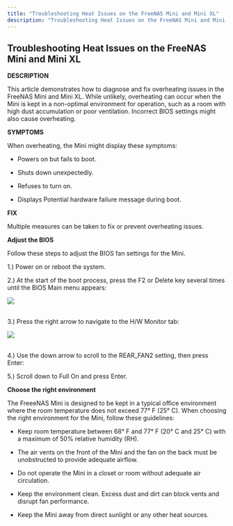 ```yaml
---
title: "Troubleshooting Heat Issues on the FreeNAS Mini and Mini XL"
description: "Troubleshooting Heat Issues on the FreeNAS Mini and Mini XL"
---
```


## Troubleshooting Heat Issues on the FreeNAS Mini and Mini XL

**DESCRIPTION**

This article demonstrates how to diagnose and fix overheating issues in the FreeNAS Mini and Mini XL. While unlikely, overheating can occur when the Mini is kept in a non-optimal environment for operation, such as a room with high dust accumulation or poor ventilation. Incorrect BIOS settings might also cause overheating.

**SYMPTOMS**

When overheating, the Mini might display these symptoms:

* Powers on but fails to boot.

* Shuts down unexpectedly.

* Refuses to turn on.

* Displays Potential hardware failure message during boot.

**FIX**

Multiple measures can be taken to fix or prevent overheating issues.

**Adjust the BIOS**

Follow these steps to adjust the BIOS fan settings for the Mini.

1.) Power on or reboot the system.

2.) At the start of the boot process, press the F2 or Delete key several times until the BIOS Main menu appears:

<img src="/images/FN-heat-bios-1.png">
<br><br>

3.) Press the right arrow to navigate to the H/W Monitor tab:

<img src="/images/FN-heat-bios-2.png">
<br><br>

4.) Use the down arrow to scroll to the REAR_FAN2 setting, then press Enter:

5.) Scroll down to Full On and press Enter.

**Choose the right environment**

The FreeeNAS Mini is designed to be kept in a typical office environment where the room temperature does not exceed 77° F (25° C). When choosing the right environment for the Mini, follow these guidelines:

* Keep room temperature between 68° F and 77° F (20° C and 25° C) with a maximum of 50% relative humidity (RH).

* The air vents on the front of the Mini and the fan on the back must be unobstructed to provide adequate airflow.

* Do not operate the Mini in a closet or room without adequate air circulation.

* Keep the environment clean. Excess dust and dirt can block vents and disrupt fan performance.

* Keep the Mini away from direct sunlight or any other heat sources.
